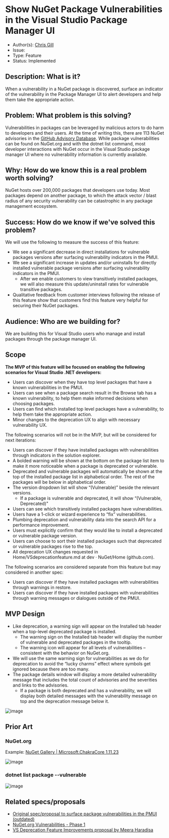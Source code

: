 # Show NuGet Package Vulnerabilities in the Visual Studio Package Manager UI

- Author(s): [Chris Gill](https://github.com/chgill-MSFT)
- Issue: 
- Type: Feature
- Status: Implemented

## Description: What is it?

When a vulnerability in a NuGet package is discovered, surface an indicator of the vulnerability in the Package Manager UI to alert developers and help them take the appropriate action.

## Problem: What problem is this solving?

Vulnerabilities in packages can be leveraged by malicious actors to do harm to developers and their users. At the time of writing this, there are 113 NuGet advisories in the [GitHub Advisory Database](https://github.com/advisories?query=ecosystem%3Anuget). While package vulnerabilities can be found on NuGet.org and with the dotnet list command, most developer interactions with NuGet occur in the Visual Studio package manager UI where no vulnerability information is currently available.

## Why: How do we know this is a real problem worth solving?

NuGet hosts over 200,000 packages that developers use today. Most packages depend on another package, to which the attack vector / blast radius of any security vulnerability can be catastrophic in any package management ecosystem.

## Success: How do we know if we've solved this problem?

We will use the following to measure the success of this feature:

* We see a significant decrease in direct installations for vulnerable packages versions after surfacing vulnerability indicators in the PMUI.
* We see a significant increase in updates and/or uninstalls for directly installed vulnerable package versions after surfacing vulnerability indicators in the PMUI.
    * After we enable customers to view transitively installed packages, we will also measure this update/uninstall rates for vulnerable transitive packages.
* Qualitative feedback from customer interviews following the release of this feature show that customers find this feature very helpful for securing their NuGet packages.

## Audience: Who are we building for?

We are building this for Visual Studio users who manage and install packages through the package manager UI.

## Scope

**The MVP of this feature will be focused on enabling the following scenarios for Visual Studio .NET developers:**

- Users can discover when they have top level packages that have a known vulnerabilities in the PMUI.
- Users can see when a package search result in the Browse tab has a known vulnerability, to help them make informed decisions when choosing packages.
- Users can find which installed top level packages have a vulnerability, to help them take the appropriate action.
- Minor changes to the deprecation UX to align with necessary vulnerability UX.

The following scenarios will not be in the MVP, but will be considered for next iterations:

- Users can discover if they have installed packages with vulnerabilities through indicators in the solution explorer.
- A bolded warning will be shown at the bottom on the package list item to make it more noticeable when a package is deprecated or vulnerable.
- Deprecated and vulnerable packages will automatically be shown at the top of the installed package list in alphabetical order. The rest of the packages will be below in alphabetical order.
- The version dropdown list will show “(Vulnerable)” beside the relevant versions.
    - If a package is vulnerable and deprecated, it will show “(Vulnerable, Deprecated)"
- Users can see which transitively installed packages have vulnerabilities.
- Users have a 1-click or wizard experience to “fix” vulnerabilities.
- Plumbing deprecation and vulnerability data into the search API for a performance improvement.
- Users must explicitly confirm that they would like to install a deprecated or vulnerable package version.
- Users can choose to sort their installed packages such that deprecated or vulnerable packages rise to the top.
- All deprecation UX changes requested in Home/VSdeprecationfeature.md at dev · NuGet/Home (github.com).

The following scenarios are considered separate from this feature but may considered in another spec:
- Users can discover if they have installed packages with vulnerabilities through warnings in restore.
- Users can discover if they have installed packages with vulnerabilities through warning messages or dialogues outside of the PMUI.

## MVP Design

- Like deprecation, a warning sign will appear on the Installed tab header when a top-level deprecated package is installed.
    - The warning sign on the Installed tab header will display the number of vulnerable and deprecated packages in the tooltip.
    - The warning icon will appear for all levels of vulnerabilities – consistent with the behavior on NuGet.org.
- We will use the same warning sign for vulnerabilities as we do for deprecation to avoid the “lucky charms” effect where symbols get ignored because there are too many.
- The package details window will display a more detailed vulnerability message that includes the total count of advisories and the severities and links to the advisories.
    - If a package is both deprecated and has a vulnerability, we will display both detailed messages with the vulnerability message on top and the deprecation message below it.

![image](https://user-images.githubusercontent.com/15097183/127079047-84277da4-cbfe-44d3-b882-37b7a486f63a.png)

## Prior Art

### NuGet.org

Example: [NuGet Gallery | Microsoft.ChakraCore 1.11.23](https://www.nuget.org/packages/Microsoft.ChakraCore/1.11.23)

![image](https://user-images.githubusercontent.com/15097183/126356821-09aa43d1-424f-42ee-8d31-6e937e7ab328.png)

### dotnet list package --vulnerable

![image](https://user-images.githubusercontent.com/15097183/126356934-e7894fb8-9839-47dc-b437-bc601ac5e09d.png)

## Related specs/proposals

- [Original spec/proposal to surface package vulnerabilities in the PMUI (outdated)](https://github.com/NuGet/Home/blob/dev/proposed/2020/PackageVulnerability/FlagVulnerablePackages.md#display-vulnerabilities-in-visual-studio-pmui)
- [NuGet.org Vulnerabilities - Phase 1](https://github.com/NuGet/Home/blob/dev/proposed/2020/PackageVulnerability/NuGet.orgVulnerabilitiesPhase1.md)
- [VS Deprecation Feature Improvements proposal by Meera Haradisa](https://github.com/NuGet/Home/blob/dev/proposed/2021/VSdeprecationfeature.md)



